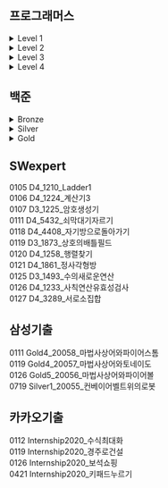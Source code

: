 ## 프로그래머스

<details markdown="1">
<summary>Level 1</summary>

<!--summary 아래 빈칸 공백 두고 내용을 적는공간-->
0203 Level1_42576_완주하지못한선수  
0203 Level1_42748_K번째수  
0205 Level1_42862_체육복  
0209 Level1_42840_모의고사  
0707 Level1_12901_2016년  
0707 Level1_12903_가운데글자가져오기  
0707 Level1_12906_같은숫자는싫어  
0707 Level1_12910_나누어떨어지는숫자배열  
0707 Level1_12912_두정수사이의합  
0707 Level1_12915_문자열내마음대로정렬하기  
0707 Level1_12916_문자열내p와y의개수  
0707 Level1_12917_문자열내림차순으로배치하기  
0707 Level1_12918_문자열다루기기본  
0707 Level1_12919_서울에서김서방찾기  
0707 Level1_12921_소수찾기  
0707 Level1_12922_수박수박수박수박수박수  
0707 Level1_12925_문자열을정수로바꾸기  
0707 Level1_12926_시저암호  
0707 Level1_12930_이상한문자만들기  
0707 Level1_12932_자연수뒤집어배열로만들기  
0707 Level1_12933_정수내림차순으로배치하기  
0707 Level1_12935_제일작은수제거하기  
0707 Level1_12943_콜라츠추측  
0707 Level1_12944_평균구하기  
0707 Level1_12947_하샤드수  
0707 Level1_12948_핸드폰번호가리기  
0707 Level1_12950_행렬의덧셈  
0707 Level1_12954_x만큼간격이있는n개의숫자  
0707 Level1_12969_직사각형별찍기  
0708 Level1_12928_약수의합 
0708 Level1_12931_자릿수더하기  
0708 Level1_12934_정수제곱근판별  
0708 Level1_12937_짝수와홀수  
0708 Level1_12940_최대공약수와최소공배수  

</details>

<details markdown="2">
<summary>Level 2</summary>

<!--summary 아래 빈칸 공백 두고 내용을 적는공간-->
0204 Level2_42577_전화번호목록  
0204 Level2_42584_주식가격  
0208 Level2_42746_가장큰수 
0208 Level2_43165_타겟넘버  
0210 Level2_42626_더맵게  
0210 Level2_42883_큰수만들기_1번풀이  
0210 Level2_42883_큰수만들기_2번풀이  
0211 Level2_42586_기능개발  
0211 Level2_42747_HIndex  
0212 Level2_42839_소수찾기  
0215 Level2_42578_위장  
0216 Level2_42583_다리를지나는트럭  
0217 Level2_42842_카펫  
0217 Level2_42885_구명보트  
0218 Level2_42587_프린터  
0222 Level2_42860_조이스틱  
0223 Level2_49993_스킬트리  
0224 Level2_12899_124나라의숫자  
0708 Level2_12911_다음큰숫자  
0708 Level2_12913_땅따먹기  
0708 Level2_12924_숫자의표현  
0708 Level2_12939_최댓값과최솟값  
0708 Level2_12941_최솟값만들기  
0708 Level2_12945_피보나치수  
0708 Level2_12949_행렬의곱셈  
0708 Level2_12951_JadenCase문자열만들기  
0708 Level2_12953_N개의최소공배수  

</details>

<details markdown="3">
<summary>Level 3</summary>

<!--summary 아래 빈칸 공백 두고 내용을 적는공간-->
0205 Level3_42895_N으로표현_1번풀이  
0205 Level3_42895_N으로표현_2번풀이  
0209 Level3_43105_정수삼각형  
0212 Level3_43162_네트워크  
0215 Level3_42627_디스크컨트롤러  
0216 Level3_42898_등굣길  
0218 Level3_49189_가장먼노드  
0219 Level3_43238_입국심사  
0219 Level3_42579_베스트앨범  
0222 Level3_43163_단어변환  
0223 Level3_42861_섬연결하기  
0225 Level3_43164_여행경로  
0225 Level3_42884_단속카메라  

</details>

<details markdown="4">
<summary>Level 4</summary>

<!--summary 아래 빈칸 공백 두고 내용을 적는공간-->
0315 Level4_42897_도둑질  

</details>

## 백준

<details markdown="Bronze">
<summary>Bronze</summary>

<!--summary 아래 빈칸 공백 두고 내용을 적는공간-->
0531 Bronze1_2839_설탕배달  

</details>

<details markdown="Silver">
<summary>Silver</summary>

<!--summary 아래 빈칸 공백 두고 내용을 적는공간-->
0108 Silver1_2667_단지번호붙이기  
0112 Silver5_2609_최대공약수와최소공배수  
0113 Silver2_1912_연속합  
0114 Silver4_10828_스택  
0115 Silver2_2072_오목  
0129 Silver1_7576_토마토  
0201 Silver2_1260_DFS와BFS  
0202 Silver3_2606_바이러스  
0312 Silver2_1931_회의실배정  
0524 Silver3_2776_암기왕  
0527 Silver1_1697_숨바꼭질  
0527 Silver3_11727_2xn타일링2  

</details>

<details markdown="Gold">
<summary>Gold</summary>

<!--summary 아래 빈칸 공백 두고 내용을 적는공간-->
0122 Gold5_17471_게리맨더링  
0128 Gold4_17135_캐슬디펜스  
0310 Gold4_1922_네트워크연결  
0529 Gold5_5014_스타트링크  
0822 Gold4_14499_주사위굴리기  

</details>

## SWexpert

0105 D4_1210_Ladder1  
0106 D4_1224_계산기3  
0107 D3_1225_암호생성기  
0111 D4_5432_쇠막대기자르기  
0118 D4_4408_자기방으로돌아가기  
0119 D3_1873_상호의배틀필드  
0120 D4_1258_행렬찾기  
0121 D4_1861_정사각형방  
0125 D3_1493_수의새로운연산  
0126 D4_1233_사칙연산유효성검사  
0127 D4_3289_서로소집합  

## 삼성기출
0111 Gold4_20058_마법사상어와파이어스톰  
0119 Gold4_20057_마법사상어와토네이도  
0126 Gold5_20056_마법사상어와파이어볼  
0719 Silver1_20055_컨베이어벨트위의로봇  

## 카카오기출
0112 Internship2020_수식최대화  
0119 Internship2020_경주로건설  
0126 Internship2020_보석쇼핑  
0421 Internship2020_키패드누르기  
